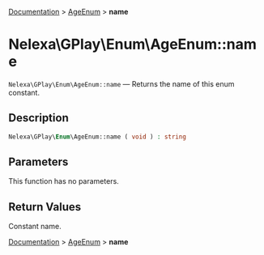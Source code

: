 [Documentation](../../README.md) > [AgeEnum](README.md) > **name**

# Nelexa\GPlay\Enum\AgeEnum::name
`Nelexa\GPlay\Enum\AgeEnum::name` — Returns the name of this enum constant.

## Description
```php
Nelexa\GPlay\Enum\AgeEnum::name ( void ) : string
```

## Parameters
This function has no parameters.

## Return Values
Constant name.

[Documentation](../../README.md) > [AgeEnum](README.md) > **name**
